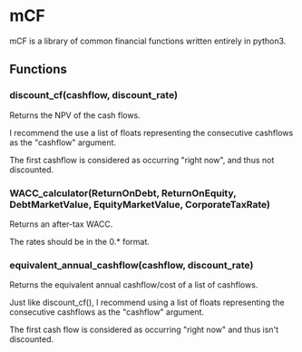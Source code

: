 # mCF
mCF is a library of common financial functions written entirely in python3.

## Functions
### discount\_cf(cashflow, discount\_rate)
Returns the NPV of the cash flows.

I recommend the use a list of floats representing the consecutive cashflows as the "cashflow" argument. 

The first cashflow is considered as occurring "right now", and thus not discounted. 

### WACC\_calculator(ReturnOnDebt, ReturnOnEquity, DebtMarketValue, EquityMarketValue, CorporateTaxRate)
Returns an after-tax WACC.

The rates should be in the 0.\* format.

### equivalent\_annual\_cashflow(cashflow, discount\_rate)
Returns the equivalent annual cashflow/cost of a list of cashflows.

Just like discount\_cf(),  I recommend using a list of floats representing the consecutive cashflows as the "cashflow" argument.

The first cash flow is considered as occurring "right now" and thus isn't discounted.
